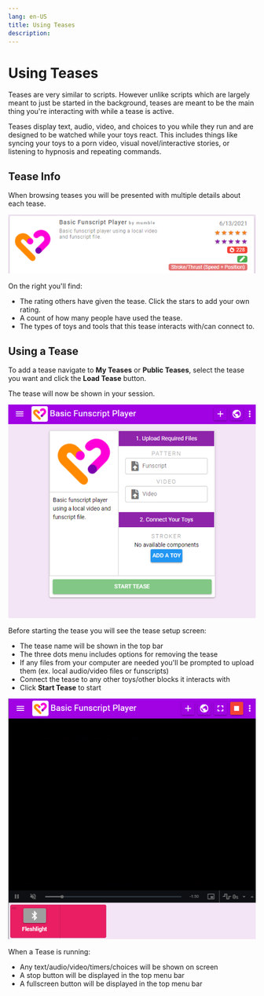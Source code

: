```yaml
---
lang: en-US
title: Using Teases
description: 
---
```


# Using Teases

Teases are very similar to scripts. However unlike scripts which are largely meant to just be started in the background, teases are meant to be the main thing you're interacting with while a tease is active.

Teases display text, audio, video, and choices to you while they run and are designed to be watched while your toys react. This includes things like syncing your toys to a porn video, visual novel/interactive stories, or listening to hypnosis and repeating commands.

## Tease Info

When browsing teases you will be presented with multiple details about each tease.

![Tease Card](../images/tease-card.png)

On the right you'll find:

* The rating others have given the tease. Click the stars to add your own rating.
* A count of how many people have used the tease.
* The types of toys and tools that this tease interacts with/can connect to.

## Using a Tease

To add a tease navigate to **My Teases** or **Public Teases**, select the tease you want and click the **Load Tease** button.

The tease will now be shown in your session.

![Tease Block](../images/tease-block.png)

Before starting the tease you will see the tease setup screen:

* The tease name will be shown in the top bar
* The three dots menu includes options for removing the tease
* If any files from your computer are needed you'll be prompted to upload them (ex. local audio/video files or funscripts)
* Connect the tease to any other toys/other blocks it interacts with
* Click **Start Tease** to start

![Active Tease](../images/active-tease.png)

When a Tease is running:

* Any text/audio/video/timers/choices will be shown on screen
* A stop button will be displayed in the top menu bar
* A fullscreen button will be displayed in the top menu bar